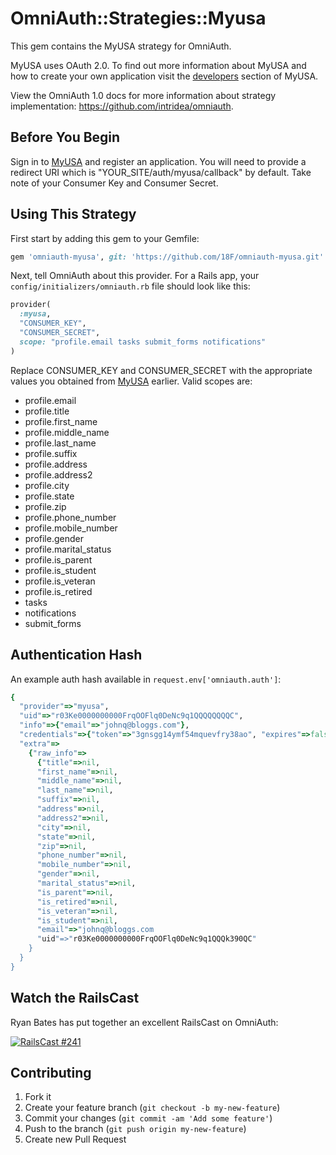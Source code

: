 # OmniAuth::Strategies::Myusa

This gem contains the MyUSA strategy for OmniAuth.

MyUSA uses OAuth 2.0. To find out more information about MyUSA and how to create
your own application visit the [developers](https://my.usa.gov/developer)
section of MyUSA.

View the OmniAuth 1.0 docs for more information about strategy implementation:
https://github.com/intridea/omniauth.

## Before You Begin

Sign in to [MyUSA](https://my.usa.gov/developer) and register an application.
You will need to provide a redirect URI which is "YOUR_SITE/auth/myusa/callback"
by default. Take note of your Consumer Key and Consumer Secret.

## Using This Strategy

First start by adding this gem to your Gemfile:

```ruby
gem 'omniauth-myusa', git: 'https://github.com/18F/omniauth-myusa.git'
```

Next, tell OmniAuth about this provider. For a Rails app, your
`config/initializers/omniauth.rb` file should look like this:

```ruby
provider(
  :myusa,
  "CONSUMER_KEY",
  "CONSUMER_SECRET",
  scope: "profile.email tasks submit_forms notifications"
)
```

Replace CONSUMER_KEY and CONSUMER_SECRET with the appropriate values you obtained from [MyUSA](https://my.usa.gov/apps) earlier. Valid scopes are:
- profile.email
- profile.title
- profile.first_name
- profile.middle_name
- profile.last_name
- profile.suffix
- profile.address
- profile.address2
- profile.city
- profile.state
- profile.zip
- profile.phone_number
- profile.mobile_number
- profile.gender
- profile.marital_status
- profile.is_parent
- profile.is_student
- profile.is_veteran
- profile.is_retired
- tasks
- notifications
- submit_forms

## Authentication Hash
An example auth hash available in `request.env['omniauth.auth']`:

```ruby
{
  "provider"=>"myusa",
  "uid"=>"r03Ke0000000000FrqOOFlq0DeNc9q1QQQQQQQQC",
  "info"=>{"email"=>"johnq@bloggs.com"},
  "credentials"=>{"token"=>"3gnsgg14ymf54mquevfry38ao", "expires"=>false},
  "extra"=>
    {"raw_info"=>
      {"title"=>nil,
      "first_name"=>nil,
      "middle_name"=>nil,
      "last_name"=>nil,
      "suffix"=>nil,
      "address"=>nil,
      "address2"=>nil,
      "city"=>nil,
      "state"=>nil,
      "zip"=>nil,
      "phone_number"=>nil,
      "mobile_number"=>nil,
      "gender"=>nil,
      "marital_status"=>nil,
      "is_parent"=>nil,
      "is_retired"=>nil,
      "is_veteran"=>nil,
      "is_student"=>nil,
      "email"=>"johnq@bloggs.com
      "uid"=>"r03Ke0000000000FrqOOFlq0DeNc9q1QQQk390QC"
    }
  }
}
```

## Watch the RailsCast

Ryan Bates has put together an excellent RailsCast on OmniAuth:

[![RailsCast #241](http://railscasts.com/static/episodes/stills/241-simple-omniauth-revised.png "RailsCast #241 - Simple OmniAuth (revised)")](http://railscasts.com/episodes/241-simple-omniauth-revised)

## Contributing

1. Fork it
2. Create your feature branch (`git checkout -b my-new-feature`)
3. Commit your changes (`git commit -am 'Add some feature'`)
4. Push to the branch (`git push origin my-new-feature`)
5. Create new Pull Request
